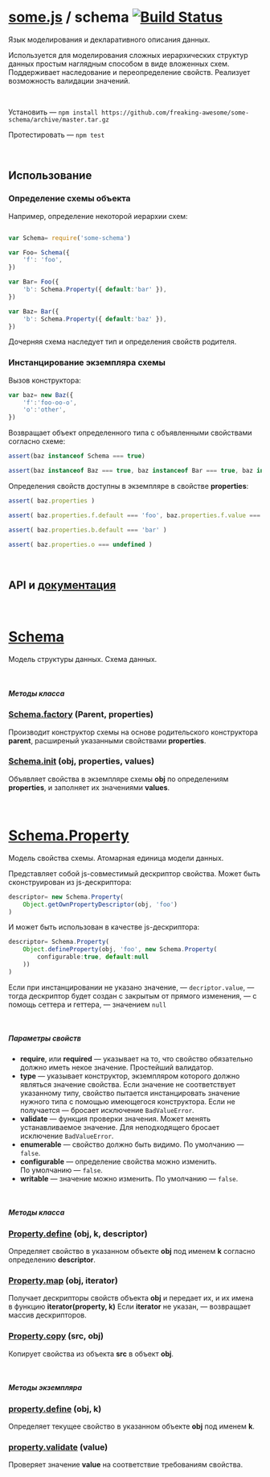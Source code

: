 # [some.js](http://somejs.org/) / schema [![Build Status](https://secure.travis-ci.org/freaking-awesome/some-schema.png)](http://travis-ci.org/freaking-awesome/some-schema)
Язык моделирования и декларативного описания данных.

Используется для моделирования сложных иерархических структур данных простым наглядным способом в виде вложенных схем. Поддерживает наследование и переопределение свойств. Реализует возможность валидации значений.

 

Установить — ``` npm install https://github.com/freaking-awesome/some-schema/archive/master.tar.gz ```

Протестировать — ``` npm test ```

 

## Использование

### Определение схемы объекта

Например, определение некоторой иерархии схем:
```javascript

var Schema= require('some-schema')

var Foo= Schema({
    'f': 'foo',
})

var Bar= Foo({
    'b': Schema.Property({ default:'bar' }),
})

var Baz= Bar({
    'b': Schema.Property({ default:'baz' }),
})
```
Дочерняя схема наследует тип и определения свойств родителя.


### Инстанцирование экземпляра схемы

Вызов конструктора:
```javascript
var baz= new Baz({
    'f':'foo-oo-o',
    'o':'other',
})
```
Возвращает объект определенного типа с объявленными свойствами согласно схеме:

```javascript
assert(baz instanceof Schema === true)

assert(baz instanceof Baz === true, baz instanceof Bar === true, baz instanceof Foo === true)
```

Определения свойств доступны в экземпляре в свойстве **properties**:
```javascript
assert( baz.properties )

assert( baz.properties.f.default === 'foo', baz.properties.f.value === 'foo-oo-o' )

assert( baz.properties.b.default === 'bar' )

assert( baz.properties.o === undefined )
```

 

## API и [документация](http://api.somejs.org)

 

# [Schema](https://github.com/freaking-awesome/some-schema/tree/master/lib/Schema)
Модель структуры данных. Схема данных.

 

##### Методы класса

### [Schema.factory](https://github.com/freaking-awesome/some-schema/blob/master/lib/Schema/index.js#L29) (Parent, properties)
Производит конструктор схемы на основе родительского конструктора **parent**, расширеный указанными свойствами **properties**.

### [Schema.init](https://github.com/freaking-awesome/some-schema/blob/master/lib/Schema/index.js#L64) (obj, properties, values)
Объявляет свойства в экземпляре схемы **obj** по определениям **properties**, и заполняет их значениями **values**.

 

# [Schema.Property](https://github.com/freaking-awesome/some-schema/blob/master/lib/Schema/properties/Property)
Модель свойства схемы. Атомарная единица модели данных.

Представляет собой js-совместимый дескриптор свойства. Может быть сконструирован из js-дескриптора:
```javascript
descriptor= new Schema.Property(
    Object.getOwnPropertyDescriptor(obj, 'foo')
)
```

И может быть использован в качестве js-дескриптора:
```javascript
descriptor= Schema.Property(
    Object.defineProperty(obj, 'foo', new Schema.Property(
        configurable:true, default:null
    ))
)
```

Если при инстанцировании не указано значение, — ```decriptor.value```, — тогда дескриптор будет создан с закрытым от прямого изменения, — с помощь сеттера и геттера, — значением ```null```

 

##### Параметры свойств 
* **require**, или **required** — указывает на то, что свойство обязательно должно иметь некое значение. Простейший валидатор.
* **type** — указывает конструктор, экземпляром которого должно являться значение свойства. Если значение не соответствует указанному типу, свойство пытается инстанцировать значение нужного типа с помощью имеющегося конструктора. Если не получается — бросает исключение ```BadValueError```.
* **validate** — функция проверки значения. Может менять устанавливаемое значение. Для неподходящего бросает исключение ```BadValueError```.
* **enumerable** — свойство должно быть видимо. По умолчанию — ```false```.
* **configurable** — определение свойства можно изменить. По умолчанию — ```false```.
* **writable** — значение можно изменить. По умолчанию — ```false```.

 

##### Методы класса

### [Property.define](https://github.com/freaking-awesome/some-schema/blob/master/lib/Schema/properties/Property/index.js#L129) (obj, k, descriptor)
Определяет свойство в указанном объекте **obj** под именем **k** согласно определению **descriptor**.

### [Property.map](https://github.com/freaking-awesome/some-schema/blob/master/lib/Schema/properties/Property/index.js#L143) (obj, iterator)
Получает дескрипторы свойств объекта **obj** и передает их, и их имена в функцию **iterator(property, k)**
Если **iterator** не указан, — возвращает массив дескрипторов.

### [Property.copy](https://github.com/freaking-awesome/some-schema/blob/master/lib/Schema/properties/Property/index.js#L162) (src, obj)
Копирует свойства из объекта **src** в объект **obj**.

 

##### Методы экземпляра

### [property.define](https://github.com/freaking-awesome/some-schema/blob/master/lib/Schema/properties/Property/index.js#L97) (obj, k)
Определяет текущее свойство в указанном объекте **obj** под именем **k**.

### [property.validate](https://github.com/freaking-awesome/some-schema/blob/master/lib/Schema/properties/Property/index.js#L111) (value)
Проверяет значение **value** на соответствие требованиям свойства.